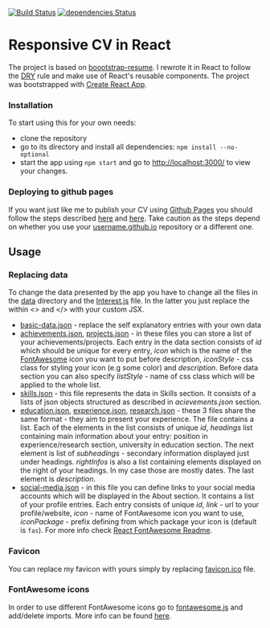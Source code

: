 [![Build Status](https://travis-ci.org/sjwilczynski/sjwilczynski.github.io.svg?branch=source)](https://travis-ci.org/sjwilczynski/sjwilczynski.github.io) 
[![dependencies Status](https://david-dm.org/sjwilczynski/sjwilczynski.github.io/status.svg)](https://david-dm.org/sjwilczynski/sjwilczynski.github.io)

# Responsive CV in React

The project is based on [boootstrap-resume](https://github.com/BlackrockDigital/startbootstrap-resume).
I rewrote it in React to follow the [DRY](https://en.wikipedia.org/wiki/Don%27t_repeat_yourself) rule and make use
of React's reusable components. The project was bootstrapped with [Create React App](https://github.com/facebook/create-react-app).

### Installation

To start using this for your own needs:

* clone the repository
* go to its directory and install all dependencies: `npm install --no-optional`
* start the app using `npm start` and go to [http://localhost:3000/]() to view your changes.

### Deploying to github pages

If you want just like me to publish your CV using [Github Pages](https://pages.github.com/) you should follow the steps 
described [here](https://facebook.github.io/create-react-app/docs/deployment) and [here](https://dev.to/javascripterika/deploy-a-react-app-as-a-github-user-page-with-yarn-3fka).
Take caution as the steps depend on whether you use your [username.github.io]() repository or a different one.


## Usage

### Replacing data

To change the data presented by the app you have to change all the files in the [data](src/data) directory and the 
[Interest.js](src/components/sections/interests/Interests.js) file. In the latter you just replace the within <> and </> 
with your custom JSX.

* [basic-data.json](src/data/basic-data.json) - replace the self explanatory entries with your own data
* [achievements.json](src/data/achievements.json), [projects.json](src/data/projects.json) - in these files you can store 
a list of your achievements/projects. Each entry in the data section consists of _id_ which should be unique for every 
entry, _icon_ which is the name of the [FontAwesome](https://fontawesome.com/icons?d=gallery) icon you want to put before 
description, _iconStyle_ - css class for styling your icon (e.g some color) and _description_. Before data section you can 
also specify _listStyle_ - name of css class which will be applied to the whole list.
* [skills.json](src/data/skills.json) - this file represents the data in Skills section. It consists of a lists of json 
objects structured as described in _acievements.json_ section.
* [education.json](src/data/education.json), [experience.json](src/data/experience.json), [research.json](src/data/reasearch.json) - these 3 files share the same format - they aim to present your experience.
The file contains a list. Each of the elements in the list consists of unique _id_, _headings_ list containing main information about your entry: position in experience/research section,
university in education section. The next element is list of _subheadings_ - secondary information displayed just under headings. 
_rightInfos_ is also a list containing elements displayed on the right of your headings. In my case those are mostly dates. The last element is _description_.
* [social-media.json](src/data/social-media.json) -  in this file you can define links to your social media accounts which will
be displayed in the About section. It contains a list of your profile entries. Each entry consists of unique _id_, _link_ - 
url to your profile/website, _icon_ - name of FontAwesome icon you want to use, _iconPackage_ - prefix defining from which package
your icon is (default is `fas`). For more info check [React FontAwesome Readme](https://github.com/FortAwesome/react-fontawesome#build-a-library-to-reference-icons-throughout-your-app-more-conveniently). 

### Favicon

You can replace my favicon with yours simply by replacing [favicon.ico](public/img/favicon.ico) file.

### FontAwesome icons

In order to use different FontAwesome icons go to [fontawesome.js](src/fontawesome/fontawesome.js) and add/delete imports. 
More info can be found [here](https://github.com/FortAwesome/react-fontawesome).
